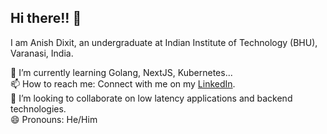## Hi there!! 👋

<!--
**AnishDikxit/AnishDikxit** is a ✨ _special_ ✨ repository because its `README.md` (this file) appears on your GitHub profile.

Here are some ideas to get you started:

- 🔭 I’m currently working on ...
- 🌱 I’m currently learning ...
- 👯 I’m looking to collaborate on ...
- 🤔 I’m looking for help with ...
- 💬 Ask me about ...
- 📫 How to reach me: ...
- 😄 Pronouns: ...
- ⚡ Fun fact: ...
-->
I am Anish Dixit, an undergraduate at Indian Institute of Technology (BHU), Varanasi, India.

🌱 I’m currently learning Golang, NextJS, Kubernetes...  
📫 How to reach me: Connect with me on my [LinkedIn](https://www.linkedin.com/in/anish-dixit-7785a4201/).  
👯 I’m looking to collaborate on low latency applications and backend technologies.  
😄 Pronouns: He/Him
